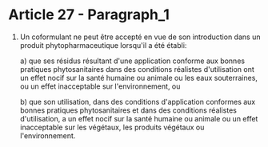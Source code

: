 # Article 27 - Paragraph_1

1. Un coformulant ne peut être accepté en vue de son introduction dans un produit phytopharmaceutique lorsqu'il a été établi:

   a) que ses résidus résultant d'une application conforme aux bonnes pratiques phytosanitaires dans des conditions réalistes d'utilisation ont un effet nocif sur la santé humaine ou animale ou les eaux souterraines, ou un effet inacceptable sur l'environnement, ou

   b) que son utilisation, dans des conditions d'application conformes aux bonnes pratiques phytosanitaires et dans des conditions réalistes d'utilisation, a un effet nocif sur la santé humaine ou animale ou un effet inacceptable sur les végétaux, les produits végétaux ou l'environnement.
